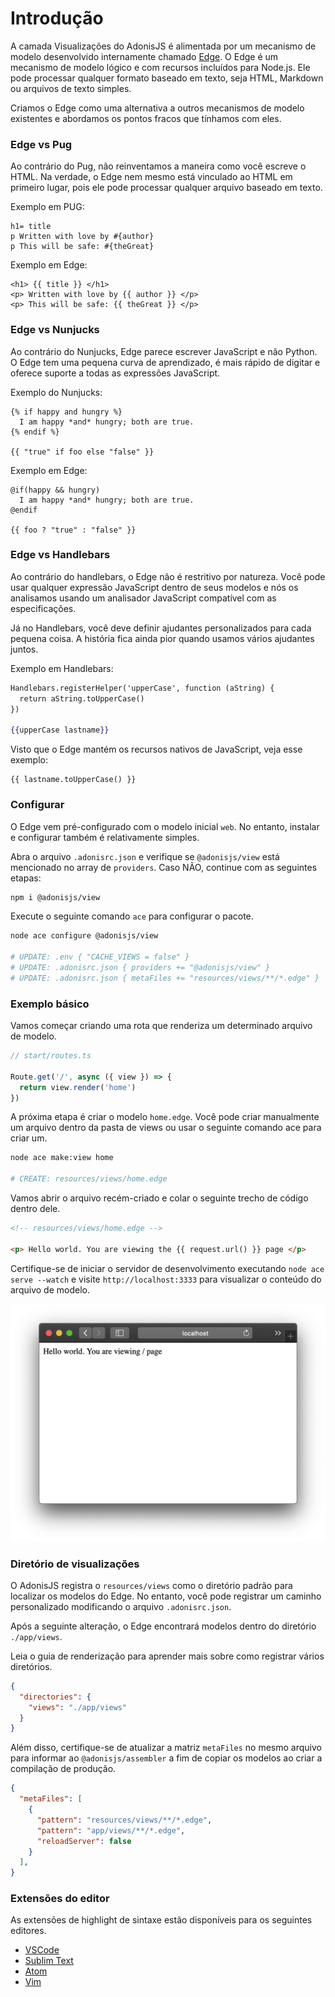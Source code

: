 # Introdução
A camada Visualizações do AdonisJS é alimentada por um mecanismo de modelo desenvolvido internamente chamado [Edge](https://github.com/edge-js/edge). 
O Edge é um mecanismo de modelo lógico e com recursos incluídos para Node.js. Ele pode processar qualquer formato baseado em texto, seja HTML, 
Markdown ou arquivos de texto simples.

Criamos o Edge como uma alternativa a outros mecanismos de modelo existentes e abordamos os pontos fracos que tínhamos com eles.

### Edge vs Pug
Ao contrário do Pug, não reinventamos a maneira como você escreve o HTML. Na verdade, o Edge nem mesmo está vinculado ao HTML em primeiro 
lugar, pois ele pode processar qualquer arquivo baseado em texto.

Exemplo em PUG:
```pug
h1= title
p Written with love by #{author}
p This will be safe: #{theGreat}
```

Exemplo em Edge:
```edge
<h1> {{ title }} </h1>
<p> Written with love by {{ author }} </p>
<p> This will be safe: {{ theGreat }} </p>
```

### Edge vs Nunjucks
Ao contrário do Nunjucks, Edge parece escrever JavaScript e não Python. O Edge tem uma pequena curva de aprendizado, 
é mais rápido de digitar e oferece suporte a todas as expressões JavaScript.

Exemplo do Nunjucks:
```nunjucks
{% if happy and hungry %}
  I am happy *and* hungry; both are true.
{% endif %}

{{ "true" if foo else "false" }}
```

Exemplo em Edge:
```edge
@if(happy && hungry)
  I am happy *and* hungry; both are true.
@endif

{{ foo ? "true" : "false" }}
```

### Edge vs Handlebars
Ao contrário do handlebars, o Edge não é restritivo por natureza. Você pode usar qualquer expressão JavaScript dentro 
de seus modelos e nós os analisamos usando um analisador JavaScript compatível com as especificações.

Já no Handlebars, você deve definir ajudantes personalizados para cada pequena coisa. A história fica ainda pior 
quando usamos vários ajudantes juntos.

Exemplo em Handlebars:
```handlebars
Handlebars.registerHelper('upperCase', function (aString) {
  return aString.toUpperCase()
})

{{upperCase lastname}}
```


Visto que o Edge mantém os recursos nativos de JavaScript, veja esse exemplo:

```edge
{{ lastname.toUpperCase() }}
```

### Configurar
O Edge vem pré-configurado com o modelo inicial `web`. No entanto, instalar e configurar também é relativamente simples.

Abra o arquivo `.adonisrc.json` e verifique se `@adonisjs/view` está mencionado no array de `providers`. Caso NÃO, continue 
com as seguintes etapas:

```bash
npm i @adonisjs/view
```

Execute o seguinte comando `ace` para configurar o pacote.

```bash
node ace configure @adonisjs/view

# UPDATE: .env { "CACHE_VIEWS = false" }
# UPDATE: .adonisrc.json { providers += "@adonisjs/view" }
# UPDATE: .adonisrc.json { metaFiles += "resources/views/**/*.edge" }
```

### Exemplo básico
Vamos começar criando uma rota que renderiza um determinado arquivo de modelo.

```ts
// start/routes.ts

Route.get('/', async ({ view }) => {
  return view.render('home')
})
```

A próxima etapa é criar o modelo `home.edge`. Você pode criar manualmente um arquivo dentro da pasta de views ou usar 
o seguinte comando ace para criar um.

```bash
node ace make:view home

# CREATE: resources/views/home.edge
```

Vamos abrir o arquivo recém-criado e colar o seguinte trecho de código dentro dele.

```html
<!-- resources/views/home.edge -->

<p> Hello world. You are viewing the {{ request.url() }} page </p>
```

Certifique-se de iniciar o servidor de desenvolvimento executando `node ace serve --watch` e visite `http://localhost:3333` para 
visualizar o conteúdo do arquivo de modelo.

<p align="center">
  <img src="/assets/view-usage.png" />
</p>

### Diretório de visualizações
O AdonisJS registra o `resources/views` como o diretório padrão para localizar os modelos do Edge. No entanto, você pode 
registrar um caminho personalizado modificando o arquivo `.adonisrc.json`.

Após a seguinte alteração, o Edge encontrará modelos dentro do diretório `./app/views`.

Leia o guia de renderização para aprender mais sobre como registrar vários diretórios.

```json
{
  "directories": {
    "views": "./app/views"
  }
}
```

Além disso, certifique-se de atualizar a matriz `metaFiles` no mesmo arquivo para informar ao `@adonisjs/assembler` a fim de copiar os modelos 
ao criar a compilação de produção.

```json
{
  "metaFiles": [
    {
      "pattern": "resources/views/**/*.edge",
      "pattern": "app/views/**/*.edge",
      "reloadServer": false
    }
  ],  
}
```

### Extensões do editor
As extensões de highlight de sintaxe estão disponíveis para os seguintes editores.

* [VSCode](https://marketplace.visualstudio.com/items?itemName=luongnd.edge)
* [Sublim Text](https://github.com/edge-js/edge-sublime)
* [Atom](https://github.com/edge-js/edge-atom-syntax)
* [Vim](https://github.com/watzon/vim-edge-template)
